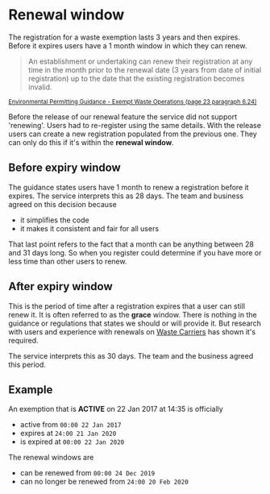 # Renewal window

The registration for a waste exemption lasts 3 years and then expires. Before it expires users have a 1 month window in which they can renew.

> An establishment or undertaking can renew their registration at any time in the month prior to the renewal date (3 years from date of initial registration) up to the date that the existing registration becomes invalid.

<sub>[Environmental Permitting Guidance - Exempt Waste Operations (page 23 paragraph 6.24)](https://assets.publishing.service.gov.uk/government/uploads/system/uploads/attachment_data/file/69317/pb13631-ep2010exemptwaste.pdf)</sub>

Before the release of our renewal feature the service did not support 'renewing'. Users had to re-register using the same details. With the release users can create a new registration populated from the previous one. They can only do this if it's within the **renewal window**.

## Before expiry window

The guidance states users have 1 month to renew a registration before it expires. The service interprets this as 28 days. The team and business agreed on this decision because

- it simplifies the code
- it makes it consistent and fair for all users

That last point refers to the fact that a month can be anything between 28 and 31 days long. So when you register could determine if you have more or less time than other users to renew.

## After expiry window

This is the period of time after a registration expires that a user can still renew it. It is often referred to as the **grace** window. There is nothing in the guidance or regulations that states we should or will provide it. But research with users and experience with renewals on [Waste Carriers](/services/wcr/grace_window.md) has shown it's required.

The service interprets this as 30 days. The team and the business agreed this period.

## Example

An exemption that is **ACTIVE** on 22 Jan 2017 at 14:35 is officially

- active from `00:00 22 Jan 2017`
- expires at `24:00 21 Jan 2020`
- is expired at `00:00 22 Jan 2020`

The renewal windows are

- can be renewed from `00:00 24 Dec 2019`
- can no longer be renewed from `24:00 20 Feb 2020`
